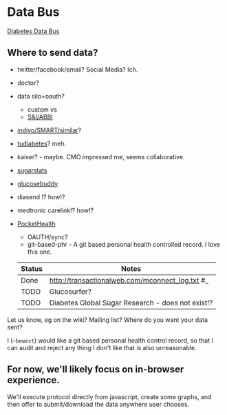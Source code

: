 
# Data Bus
[Diabetes Data Bus](https://github.com/bewest/diabetes)

## Where to send data?

* twitter/facebook/email? Social Media? Ich.
* doctor?
* data silo+oauth?
  * custom vs
  * [S&I/ABBI](http://wiki.siframework.org/ABBI+Pull+Workgroup)
* [indivo/SMART/similar](http://indivohealth.org/)?
* [tudiabetes](http://www.tudiabetes.org/profiles/blogs/we-did-it-over-8000-big-blue-test-results-thanks)?
  meh.
* kaiser? - maybe. CMO impressed me, seems collaborative.
* [sugarstats](https://sugarstats.com/)
* [glucosebuddy](http://www.glucosebuddy.com/)
* diasend !? how!?
* medtronic carelink!? how!?
* [PocketHealth](http://cognovant.com/)
  * OAUTH/sync?
  * git-based-phr - A git based personal health controlled record.  I love
    this one.


  Status | Notes
  -------|------
  Done   |  http://transactionalweb.com/mconnect_log.txt #_
  TODO   |  Glucosurfer?
  TODO   |  Diabetes Global Sugar Research - does not exist!?

Let us know, eg on the wiki?  Mailing list?  Where do you want your data sent?

I (`~bewest`) would like a git based personal health control record, so that I
can audit and reject any thing I don't like that is also unreasonable.

## For now, we'll likely focus on in-browser experience.

We'll execute protocol directly from javascript, create some graphs, and then
offer to submit/download the data anywhere user chooses.


